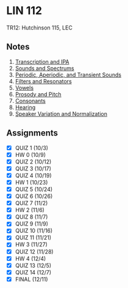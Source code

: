 # LIN 112
TR12: Hutchinson 115, LEC
## Notes
1. [Transcription and IPA](../notes/transcription-ipa.md)
2. [Sounds and Spectrums](../notes/sounds-spectrums.md)
3. [Periodic, Aperiodic, and Transient Sounds](../notes/periodic-aperiodic-transient-sounds.md)
4. [Filters and Resonators](../notes/filters-resonators.md)
5. [Vowels](../notes/vowels.md)
6. [Prosody and Pitch](../notes/prosody-pitch.md)
7. [Consonants](../notes/consonants.md)
8. [Hearing](../notes/hearing.md)
9. [Speaker Variation and Normalization](../notes/speaker-variation-normalization.md)
## Assignments
- [x] QUIZ 1 (10/3)
- [x] HW 0 (10/9)
- [x] QUIZ 2 (10/12)
- [x] QUIZ 3 (10/17)
- [x] QUIZ 4 (10/19)
- [x] HW 1 (10/23)
- [x] QUIZ 5 (10/24)
- [x] QUIZ 6 (10/26)
- [x] QUIZ 7 (11/2)
- [x] HW 2 (11/6)
- [x] QUIZ 8 (11/7)
- [x] QUIZ 9 (11/9)
- [x] QUIZ 10 (11/16)
- [x] QUIZ 11 (11/21)
- [x] HW 3 (11/27)
- [x] QUIZ 12 (11/28)
- [x] HW 4 (12/4)
- [x] QUIZ 13 (12/5)
- [x] QUIZ 14 (12/7)
- [x] FINAL (12/11)